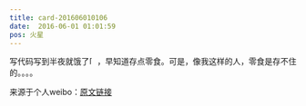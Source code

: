 ```yaml
---
title: card-201606010106
date:  2016-06-01 01:01:59
pos: 火星
---
```

写代码写到半夜就饿了<span class="url-icon"><img alt=[泪] src="https://h5.sinaimg.cn/m/emoticon/icon/default/d_lei-4cdf6ee412.png" style="width:1em; height:1em;" /></span>，早知道存点零食。可是，像我这样的人，零食是存不住的。。。。 

来源于个人weibo：[原文链接](https://m.weibo.cn/status/Dy8AVBOgN?mblogid=Dy8AVBOgN)